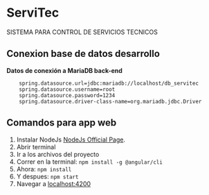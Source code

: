 # ServiTec
SISTEMA PARA CONTROL DE SERVICIOS TECNICOS


## Conexion base de datos desarrollo

**Datos de conexión a MariaDB back-end**
```
    spring.datasource.url=jdbc:mariadb://localhost/db_servitec
    spring.datasource.username=root
    spring.datasource.password=1234
    spring.datasource.driver-class-name=org.mariadb.jdbc.Driver

```

## Comandos para app web

1. Instalar NodeJs [NodeJs Official Page](https://nodejs.org/en).
2. Abrir terminal
3. Ir a los archivos del proyecto
4. Correr en la terminal: ```npm install -g @angular/cli```
5. Ahora: ```npm install```
6. Y despues: ```npm start```
7. Navegar a [localhost:4200](localhost:4200)
